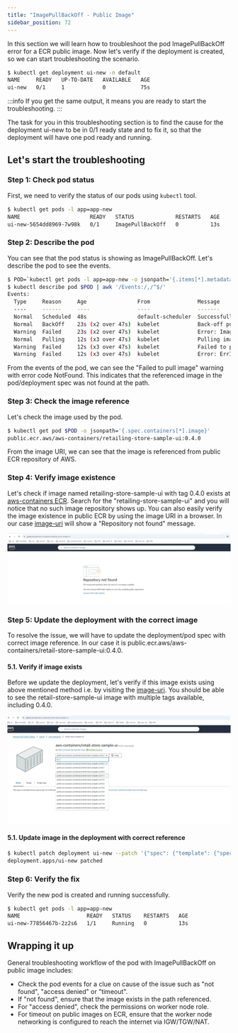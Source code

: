 ```yaml
---
title: "ImagePullBackOff - Public Image"
sidebar_position: 72
---
```


In this section we will learn how to troubleshoot the pod ImagePullBackOff error for a ECR public image. Now let's verify if the deployment is created, so we can start troubleshooting the scenario.

```bash
$ kubectl get deployment ui-new -n default
NAME     READY   UP-TO-DATE   AVAILABLE   AGE
ui-new   0/1     1            0           75s
```

:::info
If you get the same output, it means you are ready to start the troubleshooting.
:::

The task for you in this troubleshooting section is to find the cause for the deployment ui-new to be in 0/1 ready state and to fix it, so that the deployment will have one pod ready and running.

## Let's start the troubleshooting

### Step 1: Check pod status

First, we need to verify the status of our pods using `kubectl` tool.

```bash
$ kubectl get pods -l app=app-new
NAME                      READY   STATUS             RESTARTS   AGE
ui-new-5654dd8969-7w98k   0/1     ImagePullBackOff   0          13s
```

### Step 2: Describe the pod

You can see that the pod status is showing as ImagePullBackOff. Let's describe the pod to see the events.

```bash expectError=true timeout=20
$ POD=`kubectl get pods -l app=app-new -o jsonpath='{.items[*].metadata.name}'`
$ kubectl describe pod $POD | awk '/Events:/,/^$/'
Events:
  Type     Reason     Age                From               Message
  ----     ------     ----               ----               -------
  Normal   Scheduled  48s                default-scheduler  Successfully assigned default/ui-new-5654dd8969-7w98k to ip-10-42-33-232.us-west-2.compute.internal
  Normal   BackOff    23s (x2 over 47s)  kubelet            Back-off pulling image "public.ecr.aws/aws-containers/retailing-store-sample-ui:0.4.0"
  Warning  Failed     23s (x2 over 47s)  kubelet            Error: ImagePullBackOff
  Normal   Pulling    12s (x3 over 47s)  kubelet            Pulling image "public.ecr.aws/aws-containers/retailing-store-sample-ui:0.4.0"
  Warning  Failed     12s (x3 over 47s)  kubelet            Failed to pull image "public.ecr.aws/aws-containers/retailing-store-sample-ui:0.4.0": rpc error: code = NotFound desc = failed to pull and unpack image "public.ecr.aws/aws-containers/retailing-store-sample-ui:0.4.0": failed to resolve reference "public.ecr.aws/aws-containers/retailing-store-sample-ui:0.4.0": public.ecr.aws/aws-containers/retailing-store-sample-ui:0.4.0: not found
  Warning  Failed     12s (x3 over 47s)  kubelet            Error: ErrImagePull
```

From the events of the pod, we can see the "Failed to pull image" warning with error code NotFound. This indicates that the referenced image in the pod/deployment spec was not found at the path.

### Step 3: Check the image reference

Let's check the image used by the pod.

```bash
$ kubectl get pod $POD -o jsonpath='{.spec.containers[*].image}'
public.ecr.aws/aws-containers/retailing-store-sample-ui:0.4.0
```

From the image URI, we can see that the image is referenced from public ECR repository of AWS.

### Step 4: Verify image existence

Let's check if image named retailing-store-sample-ui with tag 0.4.0 exists at [aws-containers ECR](https://gallery.ecr.aws/aws-containers). Search for the "retailing-store-sample-ui" and you will notice that no such image repository shows up. You can also easily verify the image existence in public ECR by using the image URI in a browser. In our case [image-uri](https://gallery.ecr.aws/aws-containers/retailing-store-sample-ui) will show a "Repository not found" message.

![RepoDoesNotExist](assets/rep-not-found.webp)

### Step 5: Update the deployment with the correct image

To resolve the issue, we will have to update the deployment/pod spec with correct image reference. In our case it is public.ecr.aws/aws-containers/retail-store-sample-ui:0.4.0.

#### 5.1. Verify if image exists

Before we update the deployment, let's verify if this image exists using above mentioned method i.e. by visiting the [image-uri](https://gallery.ecr.aws/aws-containers/retail-store-sample-ui). You should be able to see the retail-store-sample-ui image with multiple tags available, including 0.4.0.

![RepoExist](assets/repo-found.webp)

#### 5.1. Update image in the deployment with correct reference

```bash
$ kubectl patch deployment ui-new --patch '{"spec": {"template": {"spec": {"containers": [{"name": "ui", "image": "public.ecr.aws/aws-containers/retail-store-sample-ui:0.4.0"}]}}}}'
deployment.apps/ui-new patched
```

### Step 6: Verify the fix

Verify the new pod is created and running successfully.

```bash timeout=180 hook=fix-1 hookTimeout=600 wait=20
$ kubectl get pods -l app=app-new
NAME                     READY   STATUS    RESTARTS   AGE
ui-new-77856467b-2z2s6   1/1     Running   0          13s
```

## Wrapping it up

General troubleshooting workflow of the pod with ImagePullBackOff on public image includes:

- Check the pod events for a clue on cause of the issue such as "not found", "access denied" or "timeout".
- If "not found", ensure that the image exists in the path referenced.
- For "access denied", check the permissions on worker node role.
- For timeout on public images on ECR, ensure that the worker node networking is configured to reach the internet via IGW/TGW/NAT.
